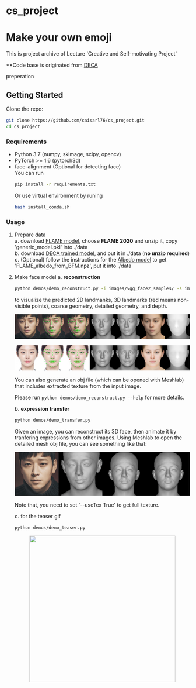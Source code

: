 # cs_project
# Make your own emoji

This is project archive of Lecture 'Creative and Self-motivating Project'

**Code base is originated from [DECA](https://github.com/YadiraF/DECA)

preperation 
## Getting Started
Clone the repo:
  ```bash
  git clone https://github.com/caisarl76/cs_project.git
  cd cs_project
  ```  
### Requirements
* Python 3.7 (numpy, skimage, scipy, opencv)  
* PyTorch >= 1.6 (pytorch3d)  
* face-alignment (Optional for detecting face)  
  You can run 
  ```bash
  pip install -r requirements.txt
  ```
  Or use virtual environment by runing 
  ```bash
  bash install_conda.sh
  ```
 ### Usage
1. Prepare data   
    a. download [FLAME model](https://flame.is.tue.mpg.de/download.php), choose **FLAME 2020** and unzip it, copy 'generic_model.pkl' into ./data  
    b. download [DECA trained model](https://drive.google.com/file/d/1rp8kdyLPvErw2dTmqtjISRVvQLj6Yzje/view?usp=sharing), and put it in ./data (**no unzip required**)  
    c. (Optional) follow the instructions for the [Albedo model](https://github.com/TimoBolkart/BFM_to_FLAME) to get 'FLAME_albedo_from_BFM.npz', put it into ./data


2. Make face model
    a. **reconstruction**  
    ```bash
    python demos/demo_reconstruct.py -i images/vgg_face2_samples/ -s images/results/
    ```   
    to visualize the predicted 2D landmanks, 3D landmarks (red means non-visible points), coarse geometry, detailed geometry, and depth.   
    <p align="center">   
    <img src="Doc/images/korean_1.jpg">
    </p>  
    <p align="center">   
    <img src="Doc/images/korean_2.jpg">
    </p>  
    You can also generate an obj file (which can be opened with Meshlab) that includes extracted texture from the input image.  

    Please run `python demos/demo_reconstruct.py --help` for more details. 

    b. **expression transfer**   
    ```bash
    python demos/demo_transfer.py
    ```   
    Given an image, you can reconstruct its 3D face, then animate it by tranfering expressions from other images. 
    Using Meshlab to open the detailed mesh obj file, you can see something like that:
    <p align="center"> 
    <img src="Doc/images/korean_2.gif">
    </p>  
   
    
    Note that, you need to set '--useTex True' to get full texture.   

    c. for the teaser gif
    ```bash
    python demos/demo_teaser.py 
    ``` 
    
    <p align="center"> 
    <img src="Doc/images/korean_3.gif" width="400" height="400"/>
    </p>  
    
